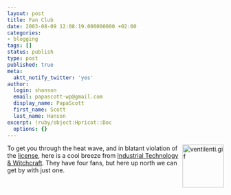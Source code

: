 ```yaml
---
layout: post
title: Fan Club
date: 2003-08-09 12:08:19.000000000 +02:00
categories:
- blogging
tags: []
status: publish
type: post
published: true
meta:
  aktt_notify_twitter: 'yes'
author:
  login: shanson
  email: papascott-wp@gmail.com
  display_name: PapaScott
  first_name: Scott
  last_name: Hanson
excerpt: !ruby/object:Hpricot::Doc
  options: {}
---
```

<p><a title="Industrial Technology &amp; Witchcraft - das Weblog von TextLab" href="http://www.industrial-technology-and-witchcraft.de/index.php?id=0"><img alt="ventilenti.gif" src="https://www.papascott.de/wordpress/wp-content/uploads/2003/08/ventilenti.gif" width="96" height="100" border="0" align="right" /></a>To get you through the heat wave, and in blatant violation of the <a href="http://www.industrial-technology-and-witchcraft.de/index.php?id=P2967">license</a>, here is a cool breeze from <a title="Industrial Technology &amp; Witchcraft - das Weblog von TextLab" href="http://www.industrial-technology-and-witchcraft.de/">Industrial Technology &amp; Witchcraft</a>. They have four fans, but here up north we can get by with just one.</p>
